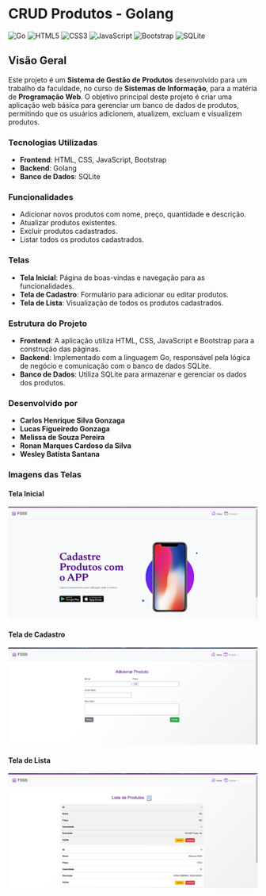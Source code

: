 # CRUD Produtos - Golang

![Go](https://img.shields.io/badge/Go-00ADD8?style=for-the-badge&logo=go&logoColor=white) ![HTML5](https://img.shields.io/badge/HTML5-E34F26?style=for-the-badge&logo=html5&logoColor=white) ![CSS3](https://img.shields.io/badge/CSS3-1572B6?style=for-the-badge&logo=css3&logoColor=white) ![JavaScript](https://img.shields.io/badge/JavaScript-F7DF1E?style=for-the-badge&logo=javascript&logoColor=black) ![Bootstrap](https://img.shields.io/badge/Bootstrap-7952B3?style=for-the-badge&logo=bootstrap&logoColor=white) ![SQLite](https://img.shields.io/badge/SQLite-003B57?style=for-the-badge&logo=sqlite&logoColor=white)

## Visão Geral

Este projeto é um **Sistema de Gestão de Produtos** desenvolvido para um trabalho da faculdade, no curso de **Sistemas de Informação**, para a matéria de **Programação Web**. O objetivo principal deste projeto é criar uma aplicação web básica para gerenciar um banco de dados de produtos, permitindo que os usuários adicionem, atualizem, excluam e visualizem produtos.

### Tecnologias Utilizadas

- **Frontend**: HTML, CSS, JavaScript, Bootstrap
- **Backend**: Golang
- **Banco de Dados**: SQLite

### Funcionalidades

- Adicionar novos produtos com nome, preço, quantidade e descrição.
- Atualizar produtos existentes.
- Excluir produtos cadastrados.
- Listar todos os produtos cadastrados.

### Telas

- **Tela Inicial**: Página de boas-vindas e navegação para as funcionalidades.
- **Tela de Cadastro**: Formulário para adicionar ou editar produtos.
- **Tela de Lista**: Visualização de todos os produtos cadastrados.

### Estrutura do Projeto

- **Frontend**: A aplicação utiliza HTML, CSS, JavaScript e Bootstrap para a construção das páginas.
- **Backend**: Implementado com a linguagem Go, responsável pela lógica de negócio e comunicação com o banco de dados SQLite.
- **Banco de Dados**: Utiliza SQLite para armazenar e gerenciar os dados dos produtos.

### Desenvolvido por

- **Carlos Henrique Silva Gonzaga**
- **Lucas Figueiredo Gonzaga**
- **Melissa de Souza Pereira**
- **Ronan Marques Cardoso da Silva**
- **Wesley Batista Santana**

### Imagens das Telas

#### Tela Inicial
![Tela Inicial](./static/img/tela1.png)

#### Tela de Cadastro
![Tela de Cadastro](./static/img/tela2.png)

#### Tela de Lista
![Tela de Lista](./static/img/tela3.png)
